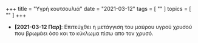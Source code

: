 +++
title = "Υγρή κουτσουλιά"
date = "2021-03-12"
tags = [ "" ]
topics = [ "" ]
+++

-   **<span class="timestamp-wrapper"><span class="timestamp">[2021-03-12 Παρ]</span></span>**: Επιτεύχθει η μετάγγιση του μαύρου υγρού χρυσού που βρωμάει όσο και το κύκλωμα πίσω απο τον χρυσό.
